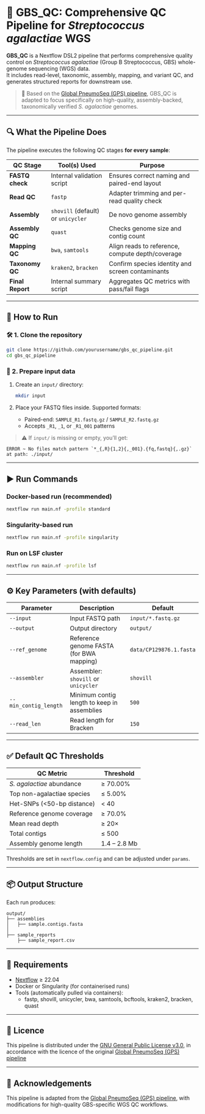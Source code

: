 # 🧬 GBS_QC: Comprehensive QC Pipeline for *Streptococcus agalactiae* WGS

**GBS_QC** is a Nextflow DSL2 pipeline that performs comprehensive quality control on *Streptococcus agalactiae* (Group B Streptococcus, GBS) whole-genome sequencing (WGS) data.  
It includes read-level, taxonomic, assembly, mapping, and variant QC, and generates structured reports for downstream use.

> 🔧 Based on the [Global PneumoSeq (GPS) pipeline](https://github.com/GlobalPneumoSeq/gps-pipeline), GBS_QC is adapted to focus specifically on high-quality, assembly-backed, taxonomically verified *S. agalactiae* genomes.

---

## 🔍 What the Pipeline Does

The pipeline executes the following QC stages **for every sample**:

| QC Stage         | Tool(s) Used                            | Purpose                                        |
|------------------|------------------------------------------|------------------------------------------------|
| **FASTQ check**  | Internal validation script               | Ensures correct naming and paired-end layout   |
| **Read QC**      | `fastp`                                  | Adapter trimming and per-read quality check    |
| **Assembly**     | `shovill` (default) or `unicycler`       | De novo genome assembly                        |
| **Assembly QC**  | `quast`                                  | Checks genome size and contig count          |
| **Mapping QC**   | `bwa`, `samtools`                        | Align reads to reference, compute depth/coverage|
| **Taxonomy QC**  | `kraken2`, `bracken`                     | Confirm species identity and screen contaminants|
| **Final Report** | Internal summary script                  | Aggregates QC metrics with pass/fail flags     |

---

## 🚀 How to Run

### 🛠️ 1. Clone the repository

```bash
git clone https://github.com/yourusername/gbs_qc_pipeline.git
cd gbs_qc_pipeline
```

### 📁 2. Prepare input data

1. Create an `input/` directory:
   ```bash
   mkdir input
   ```

2. Place your FASTQ files inside. Supported formats:
   - Paired-end: `SAMPLE_R1.fastq.gz` / `SAMPLE_R2.fastq.gz`
   - Accepts `_R1`, `_1`, or `_R1_001` patterns

> ⚠️ If `input/` is missing or empty, you’ll get:
```
ERROR ~ No files match pattern `*_{,R}{1,2}{,_001}.{fq,fastq}{,.gz}` at path: ./input/
```

---

## ▶️ Run Commands

### Docker-based run (recommended)

```bash
nextflow run main.nf -profile standard
```

### Singularity-based run

```bash
nextflow run main.nf -profile singularity
```

### Run on LSF cluster

```bash
nextflow run main.nf -profile lsf
```

---

## ⚙️ Key Parameters (with defaults)

| Parameter             | Description                                     | Default                          |
|------------------------|-------------------------------------------------|----------------------------------|
| `--input`             | Input FASTQ path                                | `input/*.fastq.gz`               |
| `--output`            | Output directory                                | `output/`                        |
| `--ref_genome`        | Reference genome FASTA (for BWA mapping)        | `data/CP129876.1.fasta`          |
| `--assembler`         | Assembler: `shovill` or `unicycler`             | `shovill`                        |
| `--min_contig_length` | Minimum contig length to keep in assemblies     | `500`                            |
| `--read_len`          | Read length for Bracken                         | `150`                            |


---

## ✅ Default QC Thresholds

| QC Metric                          | Threshold         |
|-----------------------------------|-------------------|
| *S. agalactiae* abundance         | ≥ 70.00%          |
| Top non-agalactiae species        | ≤ 5.00%           |
| Het-SNPs (<50-bp distance)        | < 40              |
| Reference genome coverage         | ≥ 70.0%           |
| Mean read depth                   | ≥ 20×             |
| Total contigs                     | ≤ 500             |
| Assembly genome length            | 1.4 – 2.8 Mb       |

Thresholds are set in `nextflow.config` and can be adjusted under `params`.

---

## 📦 Output Structure

Each run produces:

```
output/
├── assemblies
│   ├── sample.contigs.fasta
│  
├── sample_reports
    ├── sample_report.csv
```

---

## 🧱 Requirements

- [Nextflow](https://www.nextflow.io/) ≥ 22.04
- Docker or Singularity (for containerised runs)
- Tools (automatically pulled via containers):
  - fastp, shovill, unicycler, bwa, samtools, bcftools, kraken2, bracken, quast

---

## 📜 Licence

This pipeline is distributed under the [GNU General Public License v3.0](LICENSE),
in accordance with the licence of the original [Global PneumoSeq (GPS) pipeline](https://github.com/GlobalPneumoSeq/gps-pipeline)

---

## 🙏 Acknowledgements

This pipeline is adapted from the [Global PneumoSeq (GPS) pipeline](https://github.com/GlobalPneumoSeq/gps-pipeline), with modifications for high-quality GBS-specific WGS QC workflows.
